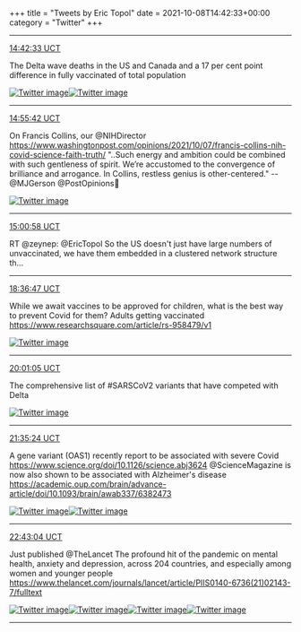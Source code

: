 +++
title = "Tweets by Eric Topol" 
date = 2021-10-08T14:42:33+00:00
category = "Twitter"
+++


---

<a href="https://twitter.com/erictopol/status/1446486174361522181" target="_blank" rel="noreferer">14:42:33 UCT</a>

The Delta wave deaths in the US and Canada
and a 17 per cent point difference in fully vaccinated of total population 

<a href="FBLy8BdVQAAokzv.jpg"  ><img src="FBLy8BdVQAAokzv.jpg" alt="Twitter image" ></img></a><a href="FBLzbBUVIAYc35M.jpg"  ><img src="FBLzbBUVIAYc35M.jpg" alt="Twitter image" ></img></a>

---

<a href="https://twitter.com/erictopol/status/1446489484057452554" target="_blank" rel="noreferer">14:55:42 UCT</a>

On Francis Collins, our @NIHDirector 
https://www.washingtonpost.com/opinions/2021/10/07/francis-collins-nih-covid-science-faith-truth/
"..Such energy and ambition could be combined with such gentleness of spirit. We’re accustomed to the convergence of brilliance and arrogance. In Collins, restless genius is other-centered." --@MJGerson @PostOpinions💯 

<a href="FBL1uedVQAcw8i-.jpg"  ><img src="FBL1uedVQAcw8i-.jpg" alt="Twitter image" ></img></a>

---

<a href="https://twitter.com/erictopol/status/1446490809130373129" target="_blank" rel="noreferer">15:00:58 UCT</a>

RT @zeynep: @EricTopol So the US doesn't just have large numbers of unvaccinated, we have them embedded in a clustered network structure th…



---

<a href="https://twitter.com/erictopol/status/1446545123681050624" target="_blank" rel="noreferer">18:36:47 UCT</a>

While we await vaccines to be approved for children, what is the best way to prevent Covid for them?
Adults getting vaccinated
https://www.researchsquare.com/article/rs-958479/v1 

<a href="FBMo8ovVIAEedJp.jpg"  ><img src="FBMo8ovVIAEedJp.jpg" alt="Twitter image" ></img></a>

---

<a href="https://twitter.com/erictopol/status/1446566338768502785" target="_blank" rel="noreferer">20:01:05 UCT</a>

The comprehensive list of #SARSCoV2 variants that have competed with Delta 

<a href="FBM8UN_VIAYo6hS.jpg"  ><img src="FBM8UN_VIAYo6hS.jpg" alt="Twitter image" ></img></a>

---

<a href="https://twitter.com/erictopol/status/1446590072854249473" target="_blank" rel="noreferer">21:35:24 UCT</a>

A gene variant (OAS1) recently report to be associated with severe Covid
https://www.science.org/doi/10.1126/science.abj3624
@ScienceMagazine 
is now also shown to be associated with Alzheimer's disease
https://academic.oup.com/brain/advance-article/doi/10.1093/brain/awab337/6382473 

<a href="FBNRgq2UUAUl0z-.png"  ><img src="FBNRgq2UUAUl0z-.png" alt="Twitter image" ></img></a><a href="FBNRikTVUAAn6d2.jpg"  ><img src="FBNRikTVUAAn6d2.jpg" alt="Twitter image" ></img></a>

---

<a href="https://twitter.com/erictopol/status/1446607100595998723" target="_blank" rel="noreferer">22:43:04 UCT</a>

Just published @TheLancet
The profound hit of the pandemic on mental health, anxiety and depression, across 204 countries, and especially among women and younger people
https://www.thelancet.com/journals/lancet/article/PIIS0140-6736(21)02143-7/fulltext 

<a href="FBNg6fgUYAY00a9.png"  ><img src="FBNg6fgUYAY00a9.png" alt="Twitter image" ></img></a><a href="FBNhaG_VgAMNWcM.jpg"  ><img src="FBNhaG_VgAMNWcM.jpg" alt="Twitter image" ></img></a><a href="FBNhba1UYAEg_kr.jpg"  ><img src="FBNhba1UYAEg_kr.jpg" alt="Twitter image" ></img></a><a href="FBNhc7IUYAEqsdF.jpg"  ><img src="FBNhc7IUYAEqsdF.jpg" alt="Twitter image" ></img></a>

---